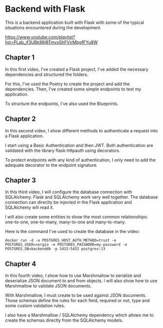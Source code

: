 # Backend with Flask

This is a backend application built with Flask with some of the typical
situations encountered during the development.

https://www.youtube.com/playlist?list=PLab_if3UBk98jBTmyxShFVirMbgfFYu8W

## Chapter 1

In this first video, I've created a Flask project, I've added the necessary
dependencies and structured the folders.

For this, I've used the Poetry to create the project and add the dependencies.
Then, I've created some simple endpoints to test my application.

To structure the endpoints, I've also used the Blueprints.


## Chapter 2

In this second video, I show different methods to authenticate a request into
a Flask application.

I start using a Basic Authentication and then JWT. Both authentication are
validated with the library flask-httpauth using decorators.

To protect endpoints with any kind of authentication, I only need to add the
adequate decorator to the endpoint signature.


## Chapter 3

In this third video, I will configure the database connection with SQLAlchemy.
Flask and SQLAlchemy work very well together. The database connection can direclty
be injected in the Flask application and SQLAlchemy will read it.

I will also create some entities to show the most common relationships: one-to-one,
one-to-many, many-to-one and many-to-many.

Here is the command I've used to create the database in the video:
```
docker run -d -e POSTGRES_HOST_AUTH_METHOD=trust -e POSTGRES_USER=sergio -e POSTGRES_PASSWORD=my-password -e POSTGRES_DB=backenddb -p 5432:5432 postgres:13
```


## Chapter 4

In this fourth video, I show how to use Marshmallow to serialize and deserialize
JSON document to and from objects. I will also show how to use Marshmallow to
validate JSON documents.

With Marshmallow, I must create to be used against JSON documents. Those schemas
define the rules for each field, required or not, type and some custom
validation rules.

I also have a Marshmallow / SQLAlchemy dependency which allows me to create the
schemas directly from the SQLAlchemy models.




